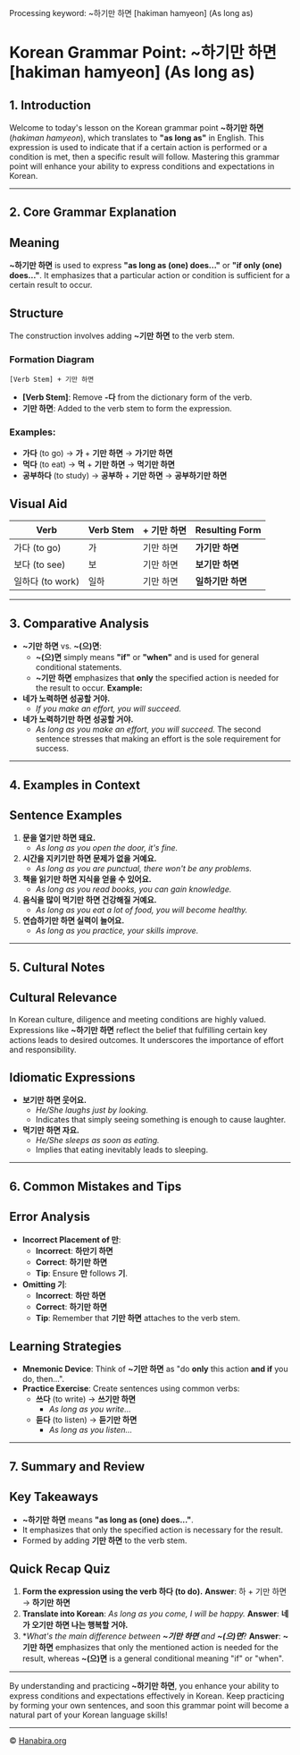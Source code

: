 Processing keyword: ~하기만 하면 [hakiman hamyeon] (As long as)
# Korean Grammar Point: ~하기만 하면 [hakiman hamyeon] (As long as)

## 1. Introduction
Welcome to today's lesson on the Korean grammar point **~하기만 하면** (*hakiman hamyeon*), which translates to **"as long as"** in English. This expression is used to indicate that if a certain action is performed or a condition is met, then a specific result will follow. Mastering this grammar point will enhance your ability to express conditions and expectations in Korean.

---
## 2. Core Grammar Explanation
## Meaning
**~하기만 하면** is used to express **"as long as (one) does..."** or **"if only (one) does..."**. It emphasizes that a particular action or condition is sufficient for a certain result to occur.
## Structure
The construction involves adding **~기만 하면** to the verb stem.
### Formation Diagram
```plaintext
[Verb Stem] + 기만 하면
```
- **[Verb Stem]**: Remove **-다** from the dictionary form of the verb.
- **기만 하면**: Added to the verb stem to form the expression.
### Examples:
- **가다** (to go) → **가** + **기만 하면** → **가기만 하면**
- **먹다** (to eat) → **먹** + **기만 하면** → **먹기만 하면**
- **공부하다** (to study) → **공부하** + **기만 하면** → **공부하기만 하면**
## Visual Aid
| Verb        | Verb Stem | + 기만 하면    | Resulting Form    |
|-------------|-----------|----------------|-------------------|
| 가다 (to go) | 가         | 기만 하면       | **가기만 하면**       |
| 보다 (to see)| 보         | 기만 하면       | **보기만 하면**       |
| 일하다 (to work)| 일하    | 기만 하면       | **일하기만 하면**     |
---
## 3. Comparative Analysis
- **~기만 하면** vs. **~(으)면**:
  - **~(으)면** simply means **"if"** or **"when"** and is used for general conditional statements.
  - **~기만 하면** emphasizes that **only** the specified action is needed for the result to occur.
**Example:**
- **네가 노력하면 성공할 거야.**
  - *If you make an effort, you will succeed.*
- **네가 노력하기만 하면 성공할 거야.**
  - *As long as you make an effort, you will succeed.*
The second sentence stresses that making an effort is the sole requirement for success.
---
## 4. Examples in Context
## Sentence Examples
1. **문을 열기만 하면 돼요.**
   - *As long as you open the door, it's fine.*
2. **시간을 지키기만 하면 문제가 없을 거예요.**
   - *As long as you are punctual, there won't be any problems.*
3. **책을 읽기만 하면 지식을 얻을 수 있어요.**
   - *As long as you read books, you can gain knowledge.*
4. **음식을 많이 먹기만 하면 건강해질 거예요.**
   - *As long as you eat a lot of food, you will become healthy.*
5. **연습하기만 하면 실력이 늘어요.**
   - *As long as you practice, your skills improve.*
---
## 5. Cultural Notes
## Cultural Relevance
In Korean culture, diligence and meeting conditions are highly valued. Expressions like **~하기만 하면** reflect the belief that fulfilling certain key actions leads to desired outcomes. It underscores the importance of effort and responsibility.
## Idiomatic Expressions
- **보기만 하면 웃어요.**
  - *He/She laughs just by looking.*
  - Indicates that simply seeing something is enough to cause laughter.
- **먹기만 하면 자요.**
  - *He/She sleeps as soon as eating.*
  - Implies that eating inevitably leads to sleeping.
---
## 6. Common Mistakes and Tips
## Error Analysis
- **Incorrect Placement of **만****:
  - **Incorrect**: **하만기 하면**
  - **Correct**: **하기만 하면**
  - **Tip**: Ensure **만** follows **기**.
- **Omitting **기****:
  - **Incorrect**: **하만 하면**
  - **Correct**: **하기만 하면**
  - **Tip**: Remember that **기만 하면** attaches to the verb stem.
## Learning Strategies
- **Mnemonic Device**: Think of **~기만 하면** as "do **only** this action **and if** you do, then...".
- **Practice Exercise**: Create sentences using common verbs:
  - **쓰다** (to write) → **쓰기만 하면**
    - *As long as you write...*
  - **듣다** (to listen) → **듣기만 하면**
    - *As long as you listen...*
---
## 7. Summary and Review
## Key Takeaways
- **~하기만 하면** means **"as long as (one) does..."**.
- It emphasizes that only the specified action is necessary for the result.
- Formed by adding **기만 하면** to the verb stem.
## Quick Recap Quiz
1. **Form the expression using the verb **하다** (to do).**
   **Answer**: 하 + 기만 하면 → **하기만 하면**
2. **Translate into Korean**: *As long as you come, I will be happy.*
   **Answer**: **네가 오기만 하면 나는 행복할 거야.**
3. **What's the main difference between **~기만 하면** and **~(으)면***?
   **Answer**: **~기만 하면** emphasizes that only the mentioned action is needed for the result, whereas **~(으)면** is a general conditional meaning "if" or "when".
---
By understanding and practicing **~하기만 하면**, you enhance your ability to express conditions and expectations effectively in Korean. Keep practicing by forming your own sentences, and soon this grammar point will become a natural part of your Korean language skills!

---
© [Hanabira.org](https://hanabira.org)
